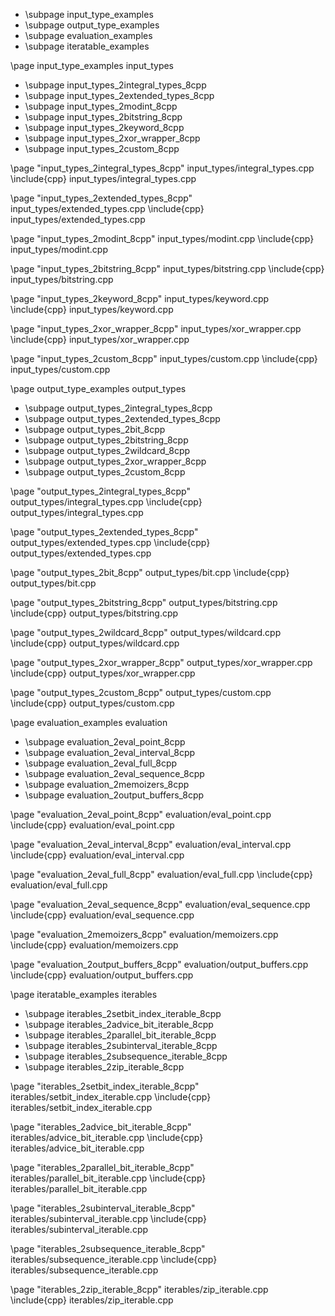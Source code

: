 <!-- # Code Listings {#listings} -->

  - \subpage input_type_examples
  - \subpage output_type_examples
  - \subpage evaluation_examples
  - \subpage iteratable_examples

\page input_type_examples input_types

  - \subpage input_types_2integral_types_8cpp
  - \subpage input_types_2extended_types_8cpp
  - \subpage input_types_2modint_8cpp
  - \subpage input_types_2bitstring_8cpp
  - \subpage input_types_2keyword_8cpp
  - \subpage input_types_2xor_wrapper_8cpp
  - \subpage input_types_2custom_8cpp

  \page "input_types_2integral_types_8cpp" input_types/integral_types.cpp
  \include{cpp} input_types/integral_types.cpp

  \page "input_types_2extended_types_8cpp" input_types/extended_types.cpp
  \include{cpp} input_types/extended_types.cpp

  \page "input_types_2modint_8cpp" input_types/modint.cpp
  \include{cpp} input_types/modint.cpp

  \page "input_types_2bitstring_8cpp" input_types/bitstring.cpp
  \include{cpp} input_types/bitstring.cpp

  \page "input_types_2keyword_8cpp" input_types/keyword.cpp
  \include{cpp} input_types/keyword.cpp

  \page "input_types_2xor_wrapper_8cpp" input_types/xor_wrapper.cpp
  \include{cpp} input_types/xor_wrapper.cpp

  \page "input_types_2custom_8cpp" input_types/custom.cpp
  \include{cpp} input_types/custom.cpp

\page output_type_examples output_types

  - \subpage output_types_2integral_types_8cpp
  - \subpage output_types_2extended_types_8cpp
  - \subpage output_types_2bit_8cpp
  - \subpage output_types_2bitstring_8cpp
  - \subpage output_types_2wildcard_8cpp
  - \subpage output_types_2xor_wrapper_8cpp
  - \subpage output_types_2custom_8cpp

  \page "output_types_2integral_types_8cpp" output_types/integral_types.cpp
  \include{cpp} output_types/integral_types.cpp

  \page "output_types_2extended_types_8cpp" output_types/extended_types.cpp
  \include{cpp} output_types/extended_types.cpp

  \page "output_types_2bit_8cpp" output_types/bit.cpp
  \include{cpp} output_types/bit.cpp

  \page "output_types_2bitstring_8cpp" output_types/bitstring.cpp
  \include{cpp} output_types/bitstring.cpp

  \page "output_types_2wildcard_8cpp" output_types/wildcard.cpp
  \include{cpp} output_types/wildcard.cpp

  \page "output_types_2xor_wrapper_8cpp" output_types/xor_wrapper.cpp
  \include{cpp} output_types/xor_wrapper.cpp

  \page "output_types_2custom_8cpp" output_types/custom.cpp
  \include{cpp} output_types/custom.cpp

\page evaluation_examples evaluation

  - \subpage evaluation_2eval_point_8cpp
  - \subpage evaluation_2eval_interval_8cpp
  - \subpage evaluation_2eval_full_8cpp
  - \subpage evaluation_2eval_sequence_8cpp
  - \subpage evaluation_2memoizers_8cpp
  - \subpage evaluation_2output_buffers_8cpp

  \page "evaluation_2eval_point_8cpp" evaluation/eval_point.cpp
  \include{cpp} evaluation/eval_point.cpp

  \page "evaluation_2eval_interval_8cpp" evaluation/eval_interval.cpp
  \include{cpp} evaluation/eval_interval.cpp

  \page "evaluation_2eval_full_8cpp" evaluation/eval_full.cpp
  \include{cpp} evaluation/eval_full.cpp

  \page "evaluation_2eval_sequence_8cpp" evaluation/eval_sequence.cpp
  \include{cpp} evaluation/eval_sequence.cpp

  \page "evaluation_2memoizers_8cpp" evaluation/memoizers.cpp
  \include{cpp} evaluation/memoizers.cpp

  \page "evaluation_2output_buffers_8cpp" evaluation/output_buffers.cpp
  \include{cpp} evaluation/output_buffers.cpp

\page iteratable_examples iterables

  - \subpage iterables_2setbit_index_iterable_8cpp
  - \subpage iterables_2advice_bit_iterable_8cpp
  - \subpage iterables_2parallel_bit_iterable_8cpp
  - \subpage iterables_2subinterval_iterable_8cpp
  - \subpage iterables_2subsequence_iterable_8cpp
  - \subpage iterables_2zip_iterable_8cpp

  \page "iterables_2setbit_index_iterable_8cpp" iterables/setbit_index_iterable.cpp
  \include{cpp} iterables/setbit_index_iterable.cpp

  \page "iterables_2advice_bit_iterable_8cpp" iterables/advice_bit_iterable.cpp
  \include{cpp} iterables/advice_bit_iterable.cpp

  \page "iterables_2parallel_bit_iterable_8cpp" iterables/parallel_bit_iterable.cpp
  \include{cpp} iterables/parallel_bit_iterable.cpp

  \page "iterables_2subinterval_iterable_8cpp" iterables/subinterval_iterable.cpp
  \include{cpp} iterables/subinterval_iterable.cpp

  \page "iterables_2subsequence_iterable_8cpp" iterables/subsequence_iterable.cpp
  \include{cpp} iterables/subsequence_iterable.cpp

  \page "iterables_2zip_iterable_8cpp" iterables/zip_iterable.cpp
  \include{cpp} iterables/zip_iterable.cpp